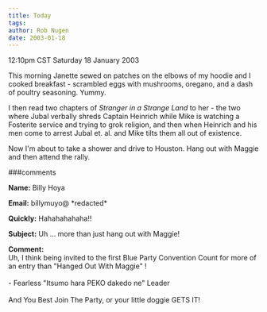 ```yaml
---
title: Today
tags: 
author: Rob Nugen
date: 2003-01-18
---
```


<p class=date>12:10pm CST Saturday 18 January 2003</p>

<p>This morning Janette sewed on patches on the elbows of my hoodie
and I cooked breakfast - scrambled eggs with mushrooms, oregano, and a
dash of poultry seasoning.  Yummy.</p>

<p>I then read two chapters of <em>Stranger in a Strange Land</em> to
her - the two where Jubal verbally shreds Captain Heinrich while Mike
is watching a Fosterite service and trying to grok religion, and then
when Heinrich and his men come to arrest Jubal et. al. and Mike tilts
them all out of existence.</p>

<p>Now I'm about to take a shower and drive to Houston.  Hang out with
Maggie and then attend the rally.</p>

###comments

<p><b>Name:</b> Billy Hoya

<p><b>Email:</b> billymuyo@ *redacted*

<p><b>Quickly:</b> Hahahahahaha!!

<p><b>Subject:</b> Uh ... more than just hang out with Maggie!

<p><b>Comment:</b>
<br>Uh, I think being invited to the first Blue Party Convention Count for more of an entry than "Hanged Out With Maggie" !<br>
<br>
- Fearless "Itsumo hara PEKO dakedo ne" Leader<br>
<br>
And You Best Join The Party, or your little doggie GETS IT!
